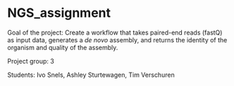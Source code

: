 # NGS_assignment

Goal of the project:
  Create a workflow that takes paired-end reads (fastQ) as input data, generates a _de novo_ assembly, and returns the identity of the organism and quality of the assembly.

Project group: 3

Students: Ivo Snels, Ashley Sturtewagen, Tim Verschuren

